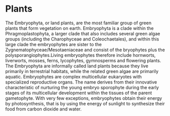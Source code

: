 # Plants

The Embryophyta, or land plants, are the most familiar group of green plants that form vegetation on earth. Embryophyta is a clade within the Phragmoplastophyta, a larger clade that also includes several green algae groups (including the Charophyceae and Coleochaetales), and within this large clade the embryophytes are sister to the Zygnematophyceae/Mesotaeniaceae and consist of the bryophytes plus the polysporangiophytes.Living embryophytes therefore include hornworts, liverworts, mosses, ferns, lycophytes, gymnosperms and flowering plants. The Embryophyta are informally called land plants because they live primarily in terrestrial habitats, while the related green algae are primarily aquatic. Embryophytes are complex multicellular eukaryotes with specialized reproductive organs. The name derives from their innovative characteristic of nurturing the young embryo sporophyte during the early stages of its multicellular development within the tissues of the parent gametophyte. With very few exceptions, embryophytes obtain their energy by photosynthesis, that is by using the energy of sunlight to synthesize their food from carbon dioxide and water. 
